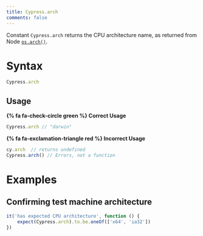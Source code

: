 ```yaml
---
title: Cypress.arch
comments: false
---
```


Constant `Cypress.arch` returns the CPU architecture name, as returned from Node [`os.arch()`](https://nodejs.org/api/os.html#os_os_arch).

# Syntax

```javascript
Cypress.arch
```

## Usage

**{% fa fa-check-circle green %} Correct Usage**

```javascript
Cypress.arch // "darwin"
```

**{% fa fa-exclamation-triangle red %} Incorrect Usage**

```javascript
cy.arch  // returns undefined
Cypress.arch() // Errors, not a function
```

# Examples

## Confirming test machine architecture

```javascript
it('has expected CPU architecture', function () {
    expect(Cypress.arch).to.be.oneOf(['x64', 'ia32'])
})
```
